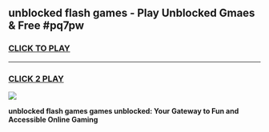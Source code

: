 
## unblocked flash games - Play Unblocked Gmaes & Free #pq7pw
<h3>
<a href="https://news.freeplayer.one?title=unblocked_flash_games&ref=24F">CLICK TO PLAY</a></h3>
<hr>

<h3>
<a href="https://news.freeplayer.one?title=unblocked_flash_games&ref=24F">CLICK 2 PLAY</a>
  
</h3>

<a href="https://news.freeplayer.one?title=unblocked_flash_games&ref=24F/"><img src="https://clearcache.store/games.png"></a>


**unblocked flash games games unblocked: Your Gateway to Fun and Accessible Online Gaming**
